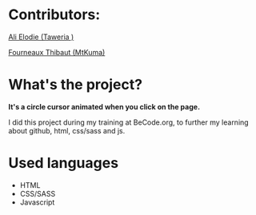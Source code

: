 # Contributors:

[Ali Elodie (Taweria )]( https://github.com/Taweria)

[Fourneaux Thibaut (MtKuma)](https://github.com/FourneauxThibaut)

 

# What's the project?

**It's a circle cursor animated when you click on the page.**

I did this project during my training at BeCode.org, to further my learning about github, html, css/sass and js.

# Used languages

* HTML
* CSS/SASS
* Javascript